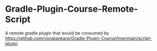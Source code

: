 # Gradle-Plugin-Course-Remote-Script
A remote gradle plugin that would be consumed by https://github.com/yonatankarp/Gradle-Plugin-Course/tree/main/script-plugin
